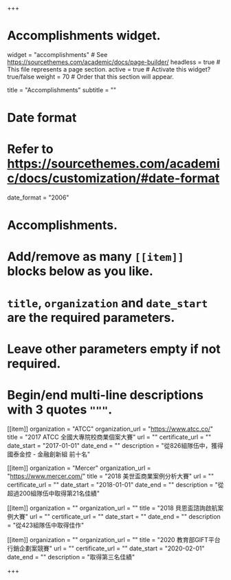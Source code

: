 +++
# Accomplishments widget.
widget = "accomplishments"  # See https://sourcethemes.com/academic/docs/page-builder/
headless = true  # This file represents a page section.
active = true  # Activate this widget? true/false
weight = 70  # Order that this section will appear.

title = "Accomplish&shy;ments"
subtitle = ""

# Date format
#   Refer to https://sourcethemes.com/academic/docs/customization/#date-format
date_format = "2006"

# Accomplishments.
#   Add/remove as many `[[item]]` blocks below as you like.
#   `title`, `organization` and `date_start` are the required parameters.
#   Leave other parameters empty if not required.
#   Begin/end multi-line descriptions with 3 quotes `"""`.

[[item]]
  organization = "ATCC"
  organization_url = "https://www.atcc.co/"
  title = "2017 ATCC 全國大專院校商業個案大賽"
  url = ""
  certificate_url = ""
  date_start = "2017-01-01"
  date_end = ""
  description = "從826組隊伍中，獲得國泰金控 - 金融創新組 前十名"

[[item]]
  organization = "Mercer"
  organization_url = "https://www.mercer.com/"
  title = "2018 美世盃商業案例分析大賽"
  url = ""
  certificate_url = ""
  date_start = "2018-01-01"
  date_end = ""
  description = "從超過200組隊伍中取得第21名佳績"
  
[[item]]
  organization = ""
  organization_url = ""
  title = "2018 貝恩盃諮詢啟航案例大賽"
  url = ""
  certificate_url = ""
  date_start = ""
  date_end = ""
  description = "從423組隊伍中取得佳作"
  
[[item]]
  organization = ""
  organization_url = ""
  title = "2020 教育部GIFT平台行銷企劃案競賽"
  url = ""
  certificate_url = ""
  date_start = "2020-02-01"
  date_end = ""
  description = "取得第三名佳績"

+++
